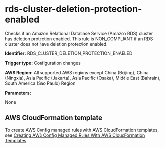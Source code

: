 # rds\-cluster\-deletion\-protection\-enabled<a name="rds-cluster-deletion-protection-enabled"></a>

Checks if an Amazon Relational Database Service \(Amazon RDS\) cluster has deletion protection enabled\. This rule is NON\_COMPLIANT if an RDS cluster does not have deletion protection enabled\. 

**Identifier:** RDS\_CLUSTER\_DELETION\_PROTECTION\_ENABLED

**Trigger type:** Configuration changes

**AWS Region:** All supported AWS regions except China \(Beijing\), China \(Ningxia\), Asia Pacific \(Jakarta\), Asia Pacific \(Osaka\), Middle East \(Bahrain\), South America \(Sao Paulo\) Region

**Parameters:**

None  

## AWS CloudFormation template<a name="w76aac11c31c17b7d369c15"></a>

To create AWS Config managed rules with AWS CloudFormation templates, see [Creating AWS Config Managed Rules With AWS CloudFormation Templates](aws-config-managed-rules-cloudformation-templates.md)\.